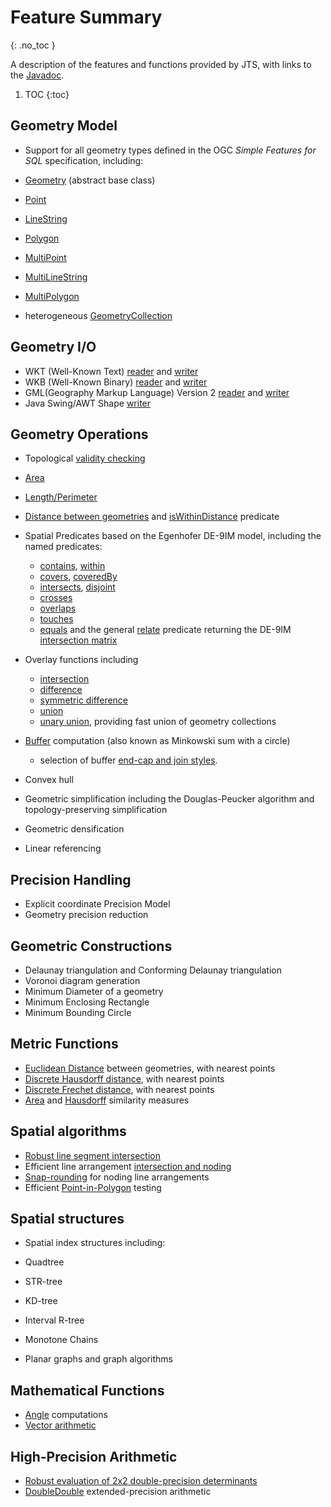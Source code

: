 # Feature Summary
{: .no_toc }

A description of the features and functions provided by
JTS, with links to the
[Javadoc](javadoc/index.html).

1. TOC
{:toc}


## Geometry Model

* Support for all
geometry
types defined in the OGC *Simple Features for SQL* specification,
including:

* [Geometry](javadoc/org/locationtech/jts/geom/Geometry.html) (abstract base class)
* [Point](javadoc/org/locationtech/jts/geom/Point.html)
* [LineString](javadoc/org/locationtech/jts/geom/LineString.html)
* [Polygon](javadoc/org/locationtech/jts/geom/Polygon.html)
* [MultiPoint](javadoc/org/locationtech/jts/geom/MultiPoint.html)
* [MultiLineString](javadoc/org/locationtech/jts/geom/MultiLineString.html)
* [MultiPolygon](javadoc/org/locationtech/jts/geom/MultiPolygon.html)
* heterogeneous [GeometryCollection](javadoc/org/locationtech/jts/geom/GeometryCollection.html)

## Geometry I/O

* WKT (Well-Known Text)
  [reader](javadoc/org/locationtech/jts/io/WKTReader.html)
  and [writer](javadoc/org/locationtech/jts/io/WKTWriter.html)
* WKB (Well-Known Binary)
  [reader](javadoc/org/locationtech/jts/io/WKBReader.html)
  and [writer](javadoc/org/locationtech/jts/io/WKBWriter.html)
* GML(Geography Markup Language) Version 2
  [reader](javadoc/org/locationtech/jts/io/gml2/GMLReader.html)
  and [writer](javadoc/org/locationtech/jts/io/gml2/GMLWriter.html)
* Java Swing/AWT Shape [writer](javadoc/org/locationtech/jts/awt/package-summary.html)



## Geometry Operations

* Topological [validity checking](javadoc/org/locationtech/jts/geom/Geometry.html#isValid())
* [Area](javadoc/org/locationtech/jts/geom/Geometry.html#getArea())
* [Length/Perimeter](javadoc/org/locationtech/jts/geom/Geometry.html#getLength())
* [Distance between geometries](javadoc/org/locationtech/jts/geom/Geometry.html#distance(org.locationtech.jts.geom.Geometry))
and
[isWithinDistance](javadoc/org/locationtech/jts/geom/Geometry.html#isWithinDistance(org.locationtech.jts.geom.Geometry,%20double))
 predicate
* Spatial Predicates based on the Egenhofer DE-9IM model, including the named predicates:
  * [contains](javadoc/org/locationtech/jts/geom/Geometry.html#contains(org.locationtech.jts.geom.Geometry)),
    [within](javadoc/org/locationtech/jts/geom/Geometry.html#within(org.locationtech.jts.geom.Geometry))
  * [covers](javadoc/org/locationtech/jts/geom/Geometry.html#covers(org.locationtech.jts.geom.Geometry)),
    [coveredBy](javadoc/org/locationtech/jts/geom/Geometry.html#coveredBy(org.locationtech.jts.geom.Geometry))
  * [intersects](javadoc/org/locationtech/jts/geom/Geometry.html#intersects(org.locationtech.jts.geom.Geometry)),
    [disjoint](javadoc/org/locationtech/jts/geom/Geometry.html#disjoint(org.locationtech.jts.geom.Geometry))
  * [crosses](javadoc/org/locationtech/jts/geom/Geometry.html#crosses(org.locationtech.jts.geom.Geometry))
  * [overlaps](javadoc/org/locationtech/jts/geom/Geometry.html#overlaps(org.locationtech.jts.geom.Geometry))
  * [touches](javadoc/org/locationtech/jts/geom/Geometry.html#touches(org.locationtech.jts.geom.Geometry))
  * [equals](javadoc/org/locationtech/jts/geom/Geometry.html#equals(org.locationtech.jts.geom.Geometry))
and the general
[relate](javadoc/org/locationtech/jts/geom/Geometry.html#relate(org.locationtech.jts.geom.Geometry))
 predicate returning the DE-9IM
[intersection matrix](javadoc/org/locationtech/jts/geom/IntersectionMatrix.html)

* Overlay functions including

  * [intersection](javadoc/org/locationtech/jts/geom/Geometry.html#intersection(org.locationtech.jts.geom.Geometry))
  * [difference](javadoc/org/locationtech/jts/geom/Geometry.html#difference(org.locationtech.jts.geom.Geometry))
  * [symmetric difference](javadoc/org/locationtech/jts/geom/Geometry.html#symDifference(org.locationtech.jts.geom.Geometry))
  * [union](javadoc/org/locationtech/jts/geom/Geometry.html#union(org.locationtech.jts.geom.Geometry))
  * [unary union](javadoc/org/locationtech/jts/geom/Geometry.html#union()), providing fast union of geometry collections

* [Buffer](javadoc/org/locationtech/jts/geom/Geometry.html#buffer(double))
  computation (also known as Minkowski sum with a circle)
  * selection of buffer [end-cap and join styles](javadoc/org/locationtech/jts/geom/Geometry.html#buffer(double,%20int,%20int)).

* [](javadoc/org/locationtech/jts/geom/Geometry.html#convexHull())Convex hull
* [](javadoc/org/locationtech/jts/simplify/package-summary.html)Geometric simplification
including the
[](javadoc/org/locationtech/jts/simplify/DouglasPeuckerSimplifier.html)
Douglas-Peucker algorithm
and
[](javadoc/org/locationtech/jts/simplify/TopologyPreservingSimplifier.html)
topology-preserving simplification
* Geometric [](javadoc/org/locationtech/jts/densify/Densifier.html)densification
* [](javadoc/org/locationtech/jts/linearref/package-summary.html)Linear referencing


## Precision Handling

* Explicit coordinate
[](javadoc/org/locationtech/jts/geom/PrecisionModel.html)Precision Model
* Geometry precision reduction


## Geometric Constructions

* [](javadoc/org/locationtech/jts/triangulate/DelaunayTriangulationBuilder.html)
Delaunay triangulation
and
[](javadoc/org/locationtech/jts/triangulate/ConformingDelaunayTriangulationBuilder.html)
Conforming Delaunay triangulation
* [](javadoc/org/locationtech/jts/triangulate/VoronoiDiagramBuilder.html)
Voronoi diagram generation
* [](javadoc/org/locationtech/jts/algorithm/MinimumDiameter.html)
Minimum Diameter
of a geometry
* [](javadoc/org/locationtech/jts/algorithm/MinimumDiameter.html#getMinimumRectangle())
Minimum Enclosing Rectangle
* [](javadoc/org/locationtech/jts/algorithm/MinimumBoundingCircle.html)
Minimum Bounding Circle


## Metric Functions

* [Euclidean Distance](javadoc/org/locationtech/jts/operation/distance/DistanceOp.html) between geometries, with nearest points
* [Discrete Hausdorff distance](javadoc/org/locationtech/jts/algorithm/distance/DiscreteHausdorffDistance.html), with nearest points
* [Discrete Frechet distance](javadoc/org/locationtech/jts/algorithm/distance/DiscreteFrechetDistance.html), with nearest points
* [Area](javadoc/org/locationtech/jts/algorithm/match/AreaSimilarityMeasure.html) and
[Hausdorff](javadoc/org/locationtech/jts/algorithm/match/HausdorffSimilarityMeasure.html)
similarity measures


## Spatial algorithms

* [Robust line segment intersection](javadoc/org/locationtech/jts/algorithm/RobustLineIntersector.html)
* Efficient line arrangement
[intersection and noding](javadoc/org/locationtech/jts/noding/package-summary.html)
* [Snap-rounding](javadoc/org/locationtech/jts/noding/snapround/package-summary.html)
 for noding line arrangements
* Efficient [Point-in-Polygon](javadoc/org/locationtech/jts/algorithm/locate/package-summary.html) testing


## Spatial structures

* Spatial index structures including:

* [](javadoc/org/locationtech/jts/index/quadtree/Quadtree.html)Quadtree
* [](javadoc/org/locationtech/jts/index/strtree/STRtree.html)STR-tree
* [](javadoc/org/locationtech/jts/index/kdtree/KdTree.html)KD-tree
* [](javadoc/org/locationtech/jts/index/intervalrtree/package-summary.html)Interval R-tree
* [](javadoc/org/locationtech/jts/index/chain/package-summary.html)Monotone Chains

* [](javadoc/org/locationtech/jts/planargraph/PlanarGraph.html)Planar graphs
and [](javadoc/org/locationtech/jts/planargraph/algorithm/package-summary.html)graph algorithms



## Mathematical Functions

* [Angle](javadoc/org/locationtech/jts/algorithm/Angle.html) computations
* [Vector arithmetic](javadoc/org/locationtech/jts/algorithm/VectorMath.html)


## High-Precision Arithmetic

* [Robust evaluation of 2x2 double-precision determinants](javadoc/org/locationtech/jts/algorithm/RobustDeterminant.html)
* [DoubleDouble](javadoc/org/locationtech/jts/math/DD.html) extended-precision arithmetic
